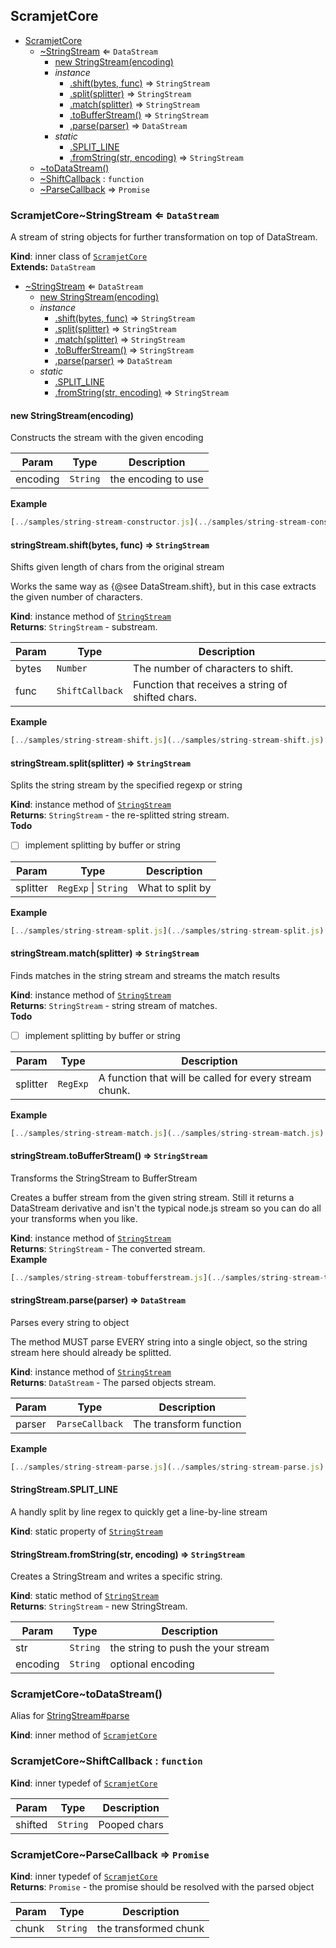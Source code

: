 <a name="module_ScramjetCore"></a>

## ScramjetCore

* [ScramjetCore](#module_ScramjetCore)
    * [~StringStream](#module_ScramjetCore..StringStream) ⇐ <code>DataStream</code>
        * [new StringStream(encoding)](#new_module_ScramjetCore..StringStream_new)
        * _instance_
            * [.shift(bytes, func)](#module_ScramjetCore..StringStream+shift) ⇒ <code>StringStream</code>
            * [.split(splitter)](#module_ScramjetCore..StringStream+split) ⇒ <code>StringStream</code>
            * [.match(splitter)](#module_ScramjetCore..StringStream+match) ⇒ <code>StringStream</code>
            * [.toBufferStream()](#module_ScramjetCore..StringStream+toBufferStream) ⇒ <code>StringStream</code>
            * [.parse(parser)](#module_ScramjetCore..StringStream+parse) ⇒ <code>DataStream</code>
        * _static_
            * [.SPLIT_LINE](#module_ScramjetCore..StringStream.SPLIT_LINE)
            * [.fromString(str, encoding)](#module_ScramjetCore..StringStream.fromString) ⇒ <code>StringStream</code>
    * [~toDataStream()](#module_ScramjetCore..toDataStream)
    * [~ShiftCallback](#module_ScramjetCore..ShiftCallback) : <code>function</code>
    * [~ParseCallback](#module_ScramjetCore..ParseCallback) ⇒ <code>Promise</code>

<a name="module_ScramjetCore..StringStream"></a>

### ScramjetCore~StringStream ⇐ <code>DataStream</code>
A stream of string objects for further transformation on top of DataStream.

**Kind**: inner class of <code>[ScramjetCore](#module_ScramjetCore)</code>  
**Extends:** <code>DataStream</code>  

* [~StringStream](#module_ScramjetCore..StringStream) ⇐ <code>DataStream</code>
    * [new StringStream(encoding)](#new_module_ScramjetCore..StringStream_new)
    * _instance_
        * [.shift(bytes, func)](#module_ScramjetCore..StringStream+shift) ⇒ <code>StringStream</code>
        * [.split(splitter)](#module_ScramjetCore..StringStream+split) ⇒ <code>StringStream</code>
        * [.match(splitter)](#module_ScramjetCore..StringStream+match) ⇒ <code>StringStream</code>
        * [.toBufferStream()](#module_ScramjetCore..StringStream+toBufferStream) ⇒ <code>StringStream</code>
        * [.parse(parser)](#module_ScramjetCore..StringStream+parse) ⇒ <code>DataStream</code>
    * _static_
        * [.SPLIT_LINE](#module_ScramjetCore..StringStream.SPLIT_LINE)
        * [.fromString(str, encoding)](#module_ScramjetCore..StringStream.fromString) ⇒ <code>StringStream</code>

<a name="new_module_ScramjetCore..StringStream_new"></a>

#### new StringStream(encoding)
Constructs the stream with the given encoding


| Param | Type | Description |
| --- | --- | --- |
| encoding | <code>String</code> | the encoding to use |

**Example**  
```js
[../samples/string-stream-constructor.js](../samples/string-stream-constructor.js)
```
<a name="module_ScramjetCore..StringStream+shift"></a>

#### stringStream.shift(bytes, func) ⇒ <code>StringStream</code>
Shifts given length of chars from the original streamWorks the same way as {@see DataStream.shift}, but in this case extractsthe given number of characters.

**Kind**: instance method of <code>[StringStream](#module_ScramjetCore..StringStream)</code>  
**Returns**: <code>StringStream</code> - substream.  

| Param | Type | Description |
| --- | --- | --- |
| bytes | <code>Number</code> | The number of characters to shift. |
| func | <code>ShiftCallback</code> | Function that receives a string of shifted                                 chars. |

**Example**  
```js
[../samples/string-stream-shift.js](../samples/string-stream-shift.js)
```
<a name="module_ScramjetCore..StringStream+split"></a>

#### stringStream.split(splitter) ⇒ <code>StringStream</code>
Splits the string stream by the specified regexp or string

**Kind**: instance method of <code>[StringStream](#module_ScramjetCore..StringStream)</code>  
**Returns**: <code>StringStream</code> - the re-splitted string stream.  
**Todo**

- [ ] implement splitting by buffer or string


| Param | Type | Description |
| --- | --- | --- |
| splitter | <code>RegExp</code> &#124; <code>String</code> | What to split by |

**Example**  
```js
[../samples/string-stream-split.js](../samples/string-stream-split.js)
```
<a name="module_ScramjetCore..StringStream+match"></a>

#### stringStream.match(splitter) ⇒ <code>StringStream</code>
Finds matches in the string stream and streams the match results

**Kind**: instance method of <code>[StringStream](#module_ScramjetCore..StringStream)</code>  
**Returns**: <code>StringStream</code> - string stream of matches.  
**Todo**

- [ ] implement splitting by buffer or string


| Param | Type | Description |
| --- | --- | --- |
| splitter | <code>RegExp</code> | A function that will be called for every                             stream chunk. |

**Example**  
```js
[../samples/string-stream-match.js](../samples/string-stream-match.js)
```
<a name="module_ScramjetCore..StringStream+toBufferStream"></a>

#### stringStream.toBufferStream() ⇒ <code>StringStream</code>
Transforms the StringStream to BufferStreamCreates a buffer stream from the given string stream. Still it returns aDataStream derivative and isn't the typical node.js stream so you can doall your transforms when you like.

**Kind**: instance method of <code>[StringStream](#module_ScramjetCore..StringStream)</code>  
**Returns**: <code>StringStream</code> - The converted stream.  
**Example**  
```js
[../samples/string-stream-tobufferstream.js](../samples/string-stream-tobufferstream.js)
```
<a name="module_ScramjetCore..StringStream+parse"></a>

#### stringStream.parse(parser) ⇒ <code>DataStream</code>
Parses every string to objectThe method MUST parse EVERY string into a single object, so the stringstream here should already be splitted.

**Kind**: instance method of <code>[StringStream](#module_ScramjetCore..StringStream)</code>  
**Returns**: <code>DataStream</code> - The parsed objects stream.  

| Param | Type | Description |
| --- | --- | --- |
| parser | <code>ParseCallback</code> | The transform function |

**Example**  
```js
[../samples/string-stream-parse.js](../samples/string-stream-parse.js)
```
<a name="module_ScramjetCore..StringStream.SPLIT_LINE"></a>

#### StringStream.SPLIT_LINE
A handly split by line regex to quickly get a line-by-line stream

**Kind**: static property of <code>[StringStream](#module_ScramjetCore..StringStream)</code>  
<a name="module_ScramjetCore..StringStream.fromString"></a>

#### StringStream.fromString(str, encoding) ⇒ <code>StringStream</code>
Creates a StringStream and writes a specific string.

**Kind**: static method of <code>[StringStream](#module_ScramjetCore..StringStream)</code>  
**Returns**: <code>StringStream</code> - new StringStream.  

| Param | Type | Description |
| --- | --- | --- |
| str | <code>String</code> | the string to push the your stream |
| encoding | <code>String</code> | optional encoding |

<a name="module_ScramjetCore..toDataStream"></a>

### ScramjetCore~toDataStream()
Alias for [StringStream#parse](StringStream#parse)

**Kind**: inner method of <code>[ScramjetCore](#module_ScramjetCore)</code>  
<a name="module_ScramjetCore..ShiftCallback"></a>

### ScramjetCore~ShiftCallback : <code>function</code>
**Kind**: inner typedef of <code>[ScramjetCore](#module_ScramjetCore)</code>  

| Param | Type | Description |
| --- | --- | --- |
| shifted | <code>String</code> | Pooped chars |

<a name="module_ScramjetCore..ParseCallback"></a>

### ScramjetCore~ParseCallback ⇒ <code>Promise</code>
**Kind**: inner typedef of <code>[ScramjetCore](#module_ScramjetCore)</code>  
**Returns**: <code>Promise</code> - the promise should be resolved with the parsed object  

| Param | Type | Description |
| --- | --- | --- |
| chunk | <code>String</code> | the transformed chunk |

